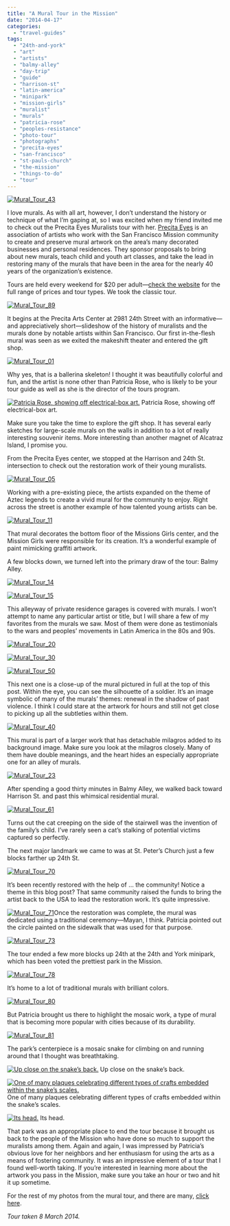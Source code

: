 ```yaml
---
title: "A Mural Tour in the Mission"
date: "2014-04-17"
categories:
  - "travel-guides"
tags:
  - "24th-and-york"
  - "art"
  - "artists"
  - "balmy-alley"
  - "day-trip"
  - "guide"
  - "harrison-st"
  - "latin-america"
  - "minipark"
  - "mission-girls"
  - "muralist"
  - "murals"
  - "patricia-rose"
  - "peoples-resistance"
  - "photo-tour"
  - "photographs"
  - "precita-eyes"
  - "san-francisco"
  - "st-pauls-church"
  - "the-mission"
  - "things-to-do"
  - "tour"
---
```


[![Mural_Tour_43](http://s3.amazonaws.com/thegourmez-wpmedia/2014/04/Mural_Tour_43-500x333.jpg)](http://www.rebeccagomezfarrell.com/2014/04/a-mural-tour-in-the-mission/mural_tour_43/)

I love murals. As with all art, however, I don’t understand the history or technique of what I’m gaping at, so I was excited when my friend invited me to check out the Precita Eyes Muralists tour with her. [Precita Eyes](http://www.precitaeyes.org/) is an association of artists who work with the San Francisco Mission community to create and preserve mural artwork on the area’s many decorated businesses and personal residences. They sponsor proposals to bring about new murals, teach child and youth art classes, and take the lead in restoring many of the murals that have been in the area for the nearly 40 years of the organization’s existence.

Tours are held every weekend for $20 per adult—[check the website](http://www.precitaeyes.org/tours.html) for the full range of prices and tour types. We took the classic tour.

[![Mural_Tour_89](http://s3.amazonaws.com/thegourmez-wpmedia/2014/04/Mural_Tour_89-213x500.jpg)](http://www.rebeccagomezfarrell.com/2014/04/a-mural-tour-in-the-mission/mural_tour_89/)

It begins at the Precita Arts Center at 2981 24th Street with an informative—and appreciatively short—slideshow of the history of muralists and the murals done by notable artists within San Francisco. Our first in-the-flesh mural was seen as we exited the makeshift theater and entered the gift shop.

[![Mural_Tour_01](http://s3.amazonaws.com/thegourmez-wpmedia/2014/04/Mural_Tour_011-333x500.jpg)](http://www.rebeccagomezfarrell.com/2014/04/a-mural-tour-in-the-mission/mural_tour_01-2/)

Why yes, that is a ballerina skeleton! I thought it was beautifully colorful and fun, and the artist is none other than Patricia Rose, who is likely to be your tour guide as well as she is the director of the tours program.




<div class="caption">

[![Patricia Rose, showing off electrical-box art.](http://s3.amazonaws.com/thegourmez-wpmedia/2014/04/Mural_Tour_08-333x500.jpg)](http://www.rebeccagomezfarrell.com/2014/04/a-mural-tour-in-the-mission/mural_tour_08/) Patricia Rose, showing off electrical-box art.</div>


Make sure you take the time to explore the gift shop. It has several early sketches for large-scale murals on the walls in addition to a lot of really interesting souvenir items. More interesting than another magnet of Alcatraz Island, I promise you.

From the Precita Eyes center, we stopped at the Harrison and 24th St. intersection to check out the restoration work of their young muralists.

[![Mural_Tour_05](http://s3.amazonaws.com/thegourmez-wpmedia/2014/04/Mural_Tour_051-500x333.jpg)](http://www.rebeccagomezfarrell.com/2014/04/a-mural-tour-in-the-mission/mural_tour_05-2/)

Working with a pre-existing piece, the artists expanded on the theme of Aztec legends to create a vivid mural for the community to enjoy. Right across the street is another example of how talented young artists can be.

[![Mural_Tour_11](http://s3.amazonaws.com/thegourmez-wpmedia/2014/04/Mural_Tour_11-500x412.jpg)](http://www.rebeccagomezfarrell.com/2014/04/a-mural-tour-in-the-mission/mural_tour_11/)

That mural decorates the bottom floor of the Missions Girls center, and the Mission Girls were responsible for its creation. It’s a wonderful example of paint mimicking graffiti artwork.

A few blocks down, we turned left into the primary draw of the tour: Balmy Alley.

[![Mural_Tour_14](http://s3.amazonaws.com/thegourmez-wpmedia/2014/04/Mural_Tour_14-500x333.jpg)](http://www.rebeccagomezfarrell.com/2014/04/a-mural-tour-in-the-mission/mural_tour_14/)

[![Mural_Tour_15](http://s3.amazonaws.com/thegourmez-wpmedia/2014/04/Mural_Tour_15-500x333.jpg)](http://www.rebeccagomezfarrell.com/2014/04/a-mural-tour-in-the-mission/mural_tour_15/)

This alleyway of private residence garages is covered with murals. I won’t attempt to name any particular artist or title, but I will share a few of my favorites from the murals we saw. Most of them were done as testimonials to the wars and peoples’ movements in Latin America in the 80s and 90s.

[![Mural_Tour_20](http://s3.amazonaws.com/thegourmez-wpmedia/2014/04/Mural_Tour_20-500x333.jpg)](http://www.rebeccagomezfarrell.com/2014/04/a-mural-tour-in-the-mission/mural_tour_20/)

[![Mural_Tour_30](http://s3.amazonaws.com/thegourmez-wpmedia/2014/04/Mural_Tour_30-500x333.jpg)](http://www.rebeccagomezfarrell.com/2014/04/a-mural-tour-in-the-mission/mural_tour_30/)

[![Mural_Tour_50](http://s3.amazonaws.com/thegourmez-wpmedia/2014/04/Mural_Tour_50-500x333.jpg)](http://www.rebeccagomezfarrell.com/2014/04/a-mural-tour-in-the-mission/mural_tour_50/)

This next one is a close-up of the mural pictured in full at the top of this post. Within the eye, you can see the silhouette of a soldier. It’s an image symbolic of many of the murals’ themes: renewal in the shadow of past violence. I think I could stare at the artwork for hours and still not get close to picking up all the subtleties within them.

[![Mural_Tour_40](http://s3.amazonaws.com/thegourmez-wpmedia/2014/04/Mural_Tour_40-333x500.jpg)](http://www.rebeccagomezfarrell.com/2014/04/a-mural-tour-in-the-mission/mural_tour_40/)

This mural is part of a larger work that has detachable milagros added to its background image. Make sure you look at the milagros closely. Many of them have double meanings, and the heart hides an especially appropriate one for an alley of murals.

[![Mural_Tour_23](http://s3.amazonaws.com/thegourmez-wpmedia/2014/04/Mural_Tour_23-500x333.jpg)](http://www.rebeccagomezfarrell.com/2014/04/a-mural-tour-in-the-mission/mural_tour_23/)

After spending a good thirty minutes in Balmy Alley, we walked back toward Harrison St. and past this whimsical residential mural.

[![Mural_Tour_61](http://s3.amazonaws.com/thegourmez-wpmedia/2014/04/Mural_Tour_61-333x500.jpg)](http://www.rebeccagomezfarrell.com/2014/04/a-mural-tour-in-the-mission/mural_tour_61/)

Turns out the cat creeping on the side of the stairwell was the invention of the family’s child. I’ve rarely seen a cat’s stalking of potential victims captured so perfectly.

The next major landmark we came to was at St. Peter’s Church just a few blocks farther up 24th St.

[![Mural_Tour_70](http://s3.amazonaws.com/thegourmez-wpmedia/2014/04/Mural_Tour_70-333x500.jpg)](http://www.rebeccagomezfarrell.com/2014/04/a-mural-tour-in-the-mission/mural_tour_70/)

It’s been recently restored with the help of … the community! Notice a theme in this blog post? That same community raised the funds to bring the artist back to the USA to lead the restoration work. It’s quite impressive.

[![Mural_Tour_71](http://s3.amazonaws.com/thegourmez-wpmedia/2014/04/Mural_Tour_71-500x243.jpg)](http://www.rebeccagomezfarrell.com/2014/04/a-mural-tour-in-the-mission/mural_tour_71/)Once the restoration was complete, the mural was dedicated using a traditional ceremony—Mayan, I think. Patricia pointed out the circle painted on the sidewalk that was used for that purpose.

[![Mural_Tour_73](http://s3.amazonaws.com/thegourmez-wpmedia/2014/04/Mural_Tour_73-333x500.jpg)](http://www.rebeccagomezfarrell.com/2014/04/a-mural-tour-in-the-mission/mural_tour_73/)

The tour ended a few more blocks up 24th at the 24th and York minipark, which has been voted the prettiest park in the Mission.

[![Mural_Tour_78](http://s3.amazonaws.com/thegourmez-wpmedia/2014/04/Mural_Tour_78-500x333.jpg)](http://www.rebeccagomezfarrell.com/2014/04/a-mural-tour-in-the-mission/mural_tour_78/)

It’s home to a lot of traditional murals with brilliant colors.

[![Mural_Tour_80](http://s3.amazonaws.com/thegourmez-wpmedia/2014/04/Mural_Tour_80-500x363.jpg)](http://www.rebeccagomezfarrell.com/2014/04/a-mural-tour-in-the-mission/mural_tour_80/)

But Patricia brought us there to highlight the mosaic work, a type of mural that is becoming more popular with cities because of its durability.

[![Mural_Tour_81](http://s3.amazonaws.com/thegourmez-wpmedia/2014/04/Mural_Tour_81-500x333.jpg)](http://www.rebeccagomezfarrell.com/2014/04/a-mural-tour-in-the-mission/mural_tour_81/)

The park’s centerpiece is a mosaic snake for climbing on and running around that I thought was breathtaking.




<div class="caption">

[![Up close on the snake’s back.](http://s3.amazonaws.com/thegourmez-wpmedia/2014/04/Mural_Tour_84-333x500.jpg)](http://www.rebeccagomezfarrell.com/2014/04/a-mural-tour-in-the-mission/mural_tour_84/) Up close on the snake’s back.</div>





<div class="caption">

[![ One of many plaques celebrating different types of crafts embedded within the snake’s scales.](http://s3.amazonaws.com/thegourmez-wpmedia/2014/04/Mural_Tour_86-500x333.jpg)](http://www.rebeccagomezfarrell.com/2014/04/a-mural-tour-in-the-mission/mural_tour_86/) One of many plaques celebrating different types of crafts embedded within the snake’s scales.</div>





<div class="caption">

[![Its head.](http://s3.amazonaws.com/thegourmez-wpmedia/2014/04/Mural_Tour_87-500x333.jpg)](http://www.rebeccagomezfarrell.com/2014/04/a-mural-tour-in-the-mission/mural_tour_87/) Its head.</div>


That park was an appropriate place to end the tour because it brought us back to the people of the Mission who have done so much to support the muralists among them. Again and again, I was impressed by Patricia’s obvious love for her neighbors and her enthusiasm for using the arts as a means of fostering community. It was an impressive element of a tour that I found well-worth taking. If you’re interested in learning more about the artwork you pass in the Mission, make sure you take an hour or two and hit it up sometime.

For the rest of my photos from the mural tour, and there are many, [click here](https://www.facebook.com/media/set/?set=a.10152020299954607.1073741878.567409606&type=1&l=0013903225).

_Tour taken 8 March 2014._
